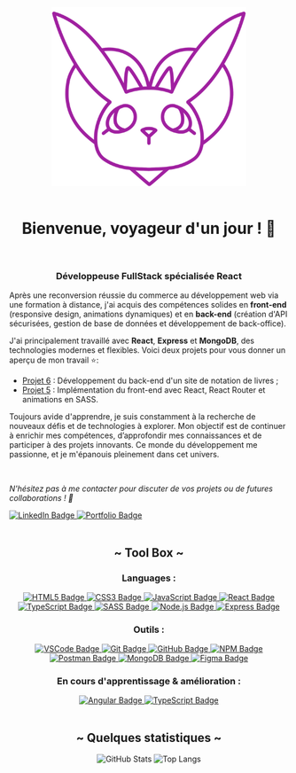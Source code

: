<div align="center">
  <img src="https://raw.githubusercontent.com/LyrhaNova/Portfolio/refs/heads/main/frontend/public/assets/logo_poupou_small.webp" alt="Logo de LyrhaNova" width="350" />
</div>
<br>

<h1 align="center">Bienvenue, voyageur d'un jour ! 👋</h1>
<br>
<h3 align="center">Développeuse FullStack spécialisée React</h3>

<section>
  <p>
    Après une reconversion réussie du commerce au développement web via une formation à distance, j'ai acquis des compétences solides en <strong>front-end</strong> (responsive design, animations dynamiques) et en <strong>back-end</strong> (création d'API sécurisées, gestion de base de données et développement de back-office).
  </p>
  <p>
    J'ai principalement travaillé avec <strong>React</strong>, <strong>Express</strong> et <strong>MongoDB</strong>, des technologies modernes et flexibles. Voici deux projets pour vous donner un aperçu de mon travail ⭐:
  </p>
  <ul>
    <li><a href="https://github.com/LyrhaNova/OCR-Project_6" target="_blank">Projet 6</a> : Développement du back-end d'un site de notation de livres ;</li>
    <li><a href="https://github.com/LyrhaNova/OCR-Project_5" target="blank"> Projet 5</a> : Implémentation du front-end avec React, React Router et animations en SASS.</li>
  </ul>
  <p>
    Toujours avide d'apprendre, je suis constamment à la recherche de nouveaux défis et de technologies à explorer. Mon objectif est de continuer à enrichir mes compétences, d’approfondir mes connaissances et de participer à des projets innovants. Ce monde du développement me passionne, et je m'épanouis pleinement dans cet univers.
  </p>
  <br>
  <p><i>N'hésitez pas à me contacter pour discuter de vos projets ou de futures collaborations ! 🚀</i></p>
<div>
  <a href="https://www.linkedin.com/in/céline-bouhafs" target="_blank">
    <img src="https://img.shields.io/badge/LinkedIn-0A66C2?style=for-the-badge&logo=linkedin&logoColor=white" alt="LinkedIn Badge" />
  </a>
  <a href="https://www.b-celine.site/" target="_blank">
    <img src="https://img.shields.io/badge/Portfolio-A020A0?style=for-the-badge&logo=portfolio&logoColor=white" alt="Portfolio Badge" />
  </a>
</div>
</section>
<br>

<section>
  <h2 align="center">~ Tool Box ~</h2>
  <h3 align="center">Languages :</h3>
  <div align="center">
  <a href="https://developer.mozilla.org/en-US/docs/Web/HTML" target="_blank">
    <img src="https://img.shields.io/badge/HTML5-E34F26?style=for-the-badge&logo=html5&logoColor=white" alt="HTML5 Badge" />
  </a>
  <a href="https://developer.mozilla.org/en-US/docs/Web/CSS" target="_blank">
    <img src="https://img.shields.io/badge/CSS3-1572B6?style=for-the-badge&logo=css3&logoColor=white" alt="CSS3 Badge" />
  </a>
  <a href="https://developer.mozilla.org/en-US/docs/Web/JavaScript" target="_blank">
    <img src="https://img.shields.io/badge/JavaScript-F7DF1E?style=for-the-badge&logo=javascript&logoColor=black" alt="JavaScript Badge" />
  </a>
  <a href="https://react.dev/" target="_blank">
    <img src="https://img.shields.io/badge/React-61DAFB?style=for-the-badge&logo=react&logoColor=black" alt="React Badge" />
  </a>
  <a href="https://www.typescriptlang.org/" target="_blank">
    <img src="https://img.shields.io/badge/TypeScript-3178C6?style=for-the-badge&logo=typescript&logoColor=white" alt="TypeScript Badge" />
  </a>
  <a href="https://sass-lang.com/" target="_blank">
    <img src="https://img.shields.io/badge/SASS-CC6699?style=for-the-badge&logo=sass&logoColor=white" alt="SASS Badge" />
  </a>
  <a href="https://nodejs.org/" target="_blank">
    <img src="https://img.shields.io/badge/Node.js-339933?style=for-the-badge&logo=node.js&logoColor=white" alt="Node.js Badge" />
  </a>
  <a href="https://expressjs.com/" target="_blank">
    <img src="https://img.shields.io/badge/Express-000000?style=for-the-badge&logo=express&logoColor=white" alt="Express Badge" />
  </a>
  </div>
</section>

<section>
  <h3 align="center">Outils :</h3>
  <div align="center">
  <a href="https://code.visualstudio.com/" target="_blank">
    <img src="https://img.shields.io/badge/VSCode-007ACC?style=for-the-badge&logo=visual%20studio%20code&logoColor=white" alt="VSCode Badge" />
  </a>
  <a href="https://git-scm.com/" target="_blank">
    <img src="https://img.shields.io/badge/Git-F05032?style=for-the-badge&logo=git&logoColor=white" alt="Git Badge" />
  </a>
  <a href="https://github.com/" target="_blank">
    <img src="https://img.shields.io/badge/GitHub-181717?style=for-the-badge&logo=github&logoColor=white" alt="GitHub Badge" />
  </a>
  <a href="https://www.npmjs.com/" target="_blank">
    <img src="https://img.shields.io/badge/NPM-CB3837?style=for-the-badge&logo=npm&logoColor=white" alt="NPM Badge" />
  </a>
  <a href="https://www.postman.com/" target="_blank">
    <img src="https://img.shields.io/badge/Postman-FF6C37?style=for-the-badge&logo=postman&logoColor=white" alt="Postman Badge" />
  </a>
  <a href="https://www.mongodb.com/" target="_blank">
    <img src="https://img.shields.io/badge/MongoDB-47A248?style=for-the-badge&logo=mongodb&logoColor=white" alt="MongoDB Badge" />
  </a>
  <a href="https://www.figma.com/" target="_blank">
    <img src="https://img.shields.io/badge/Figma-F24E1E?style=for-the-badge&logo=figma&logoColor=white" alt="Figma Badge" />
  </a>
  </div>
</section>

<section>
  <h3 align="center">En cours d'apprentissage & amélioration :</h3>
  <div align="center">
  <a href="https://angular.io/" target="_blank">
    <img src="https://img.shields.io/badge/Angular-DD0031?style=for-the-badge&logo=angular&logoColor=white" alt="Angular Badge" />
  </a>
  <a href="https://www.typescriptlang.org/" target="_blank">
    <img src="https://img.shields.io/badge/TypeScript-3178C6?style=for-the-badge&logo=typescript&logoColor=white" alt="TypeScript Badge" />
  </a>
  </div>
</section>
<br>

<h2 align="center">~ Quelques statistiques ~</h2>
<div align="center">
  <picture>
    <source srcset="https://github-readme-stats.vercel.app/api?username=LyrhaNova&show_icons=true&theme=dark&rank_icon=github" media="(prefers-color-scheme: dark)" />
    <img src="https://github-readme-stats.vercel.app/api?username=LyrhaNova&show_icons=true&theme=default&rank_icon=github" alt="GitHub Stats" />
  </picture>
  <img src="https://github-readme-stats.vercel.app/api/top-langs/?username=LyrhaNova&layout=donut" alt="Top Langs" />
</div>
<br>
